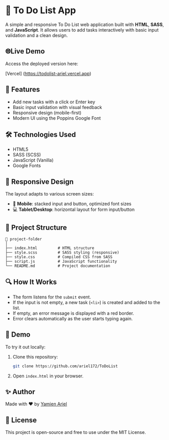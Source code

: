 # 📝 To Do List App

A simple and responsive To Do List web application built with **HTML**, **SASS**, and **JavaScript**. It allows users to add tasks interactively with basic input validation and a clean design.

## 🌐Live Demo

Access the deployed version here:

[Vercel] (https://todolist-ariel.vercel.app)

## 🚀 Features

- Add new tasks with a click or Enter key
- Basic input validation with visual feedback
- Responsive design (mobile-first)
- Modern UI using the Poppins Google Font

## 🛠️ Technologies Used

- HTML5
- SASS (SCSS)
- JavaScript (Vanilla)
- Google Fonts

## 📱 Responsive Design

The layout adapts to various screen sizes:

- 📱 **Mobile**: stacked input and button, optimized font sizes
- 💻 **Tablet/Desktop**: horizontal layout for form input/button

## 📂 Project Structure

```
📁 project-folder
│
├── index.html         # HTML structure
├── style.scss         # SASS styling (responsive)
├── style.css          # Compiled CSS from SASS
├── script.js          # JavaScript functionality
└── README.md          # Project documentation
```

## 🔍 How It Works

- The form listens for the `submit` event.
- If the input is not empty, a new task (`<li>`) is created and added to the list.
- If empty, an error message is displayed with a red border.
- Error clears automatically as the user starts typing again.

## 🧪 Demo

To try it out locally:

1. Clone this repository:
   ```bash
   git clone https://github.com/ariel172/ToDoList
   ```
2. Open `index.html` in your browser.

## ✨ Author

Made with ❤️ by [Yamien Ariel](https://github.com/ariel172)

## 📄 License

This project is open-source and free to use under the MIT License.
